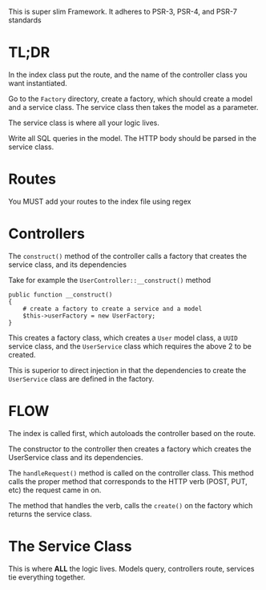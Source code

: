 This is super slim Framework. It adheres to PSR-3, PSR-4, and PSR-7 standards

TL;DR
===
In the index class put the route, and the name of the controller class
you want instantiated.

Go to the `Factory` directory, create a factory, which should create a model
and a service class. The service class then takes the model as a parameter.

The service class is where all your logic lives. 

Write all SQL queries in the model. The HTTP body should be parsed in the 
service class.


Routes
===
You MUST add your routes to the index file using regex

Controllers
===
The `construct()` method of the controller calls a factory that creates the service
class, and its dependencies

Take for example the `UserController::__construct()` method

    public function __construct()
    {
        # create a factory to create a service and a model
        $this->userFactory = new UserFactory;
    }
    
This creates a factory class, which creates a `User` model class, 
a `UUID` service class, and the `UserService` class which requires the
above 2 to be created.

This is superior to direct injection in that the dependencies to create the
`UserService` class are defined in the factory.

FLOW
====
The index is called first, which autoloads the controller based on the route.

The constructor to the controller then creates a factory which creates 
the UserService class and its dependencies.

The `handleRequest()` method is called on the controller class. This method 
calls the proper method that corresponds to the HTTP verb (POST, PUT, etc)
the request came in on.

The method that handles the verb, calls the `create()` on the factory which 
returns the service class. 

The Service Class
===
This is where **ALL** the logic lives. Models query, controllers route,
services tie everything together.



